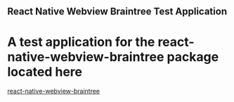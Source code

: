 ## React Native Webview Braintree Test Application
# A test application for the react-native-webview-braintree package located here
[react-native-webview-braintree](https://github.com/reggie3/react-native-webview-braintree-test-app)
